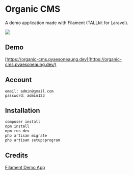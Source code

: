 # Organic CMS

A demo application made with Filament (TALLkit for Laravel).

![](https://raw.githubusercontent.com/PyaeSoneAungRgn/organic_cms/main/ScreenShot.png)

## Demo
[https://organic-cms.pyaesoneaung.dev](https://organic-cms.pyaesoneaung.dev/)

## Account
```
email: admin@gmail.com
password: admin123
```

## Installation

```sh
composer install
npm install
npm run dev
php artisan migrate
php artisan setup:program
```

## Credits

[Filament Demo App](https://github.com/laravel-filament/demo)